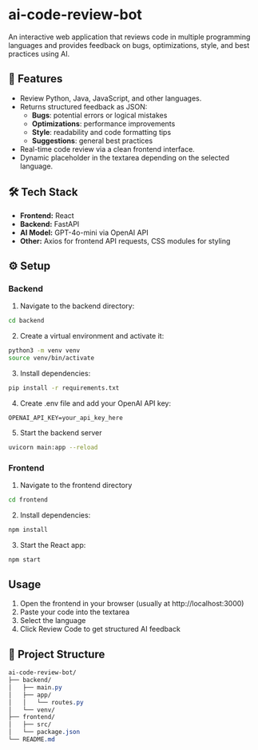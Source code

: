 # ai-code-review-bot

An interactive web application that reviews code in multiple programming languages and provides feedback on bugs, optimizations, style, and best practices using AI.

## 🚀 Features

- Review Python, Java, JavaScript, and other languages.
- Returns structured feedback as JSON:
  - **Bugs**: potential errors or logical mistakes
  - **Optimizations**: performance improvements
  - **Style**: readability and code formatting tips
  - **Suggestions**: general best practices
- Real-time code review via a clean frontend interface.
- Dynamic placeholder in the textarea depending on the selected language.

## 🛠️ Tech Stack

- **Frontend:** React
- **Backend:** FastAPI
- **AI Model:** GPT-4o-mini via OpenAI API
- **Other:** Axios for frontend API requests, CSS modules for styling

## ⚙️ Setup

### Backend

1. Navigate to the backend directory:

```bash
cd backend
```

2. Create a virtual environment and activate it:

```bash
python3 -m venv venv
source venv/bin/activate
```

3. Install dependencies:

```bash
pip install -r requirements.txt
```

4. Create .env file and add your OpenAI API key:

```env
OPENAI_API_KEY=your_api_key_here
```

5. Start the backend server

```bash
uvicorn main:app --reload
```

### Frontend

1. Navigate to the frontend directory

```bash
cd frontend
```

2. Install dependencies:

```bash
npm install
```

3. Start the React app:

```bash
npm start
```

## Usage
1. Open the frontend in your browser (usually at http://localhost:3000)
2. Paste your code into the textarea
3. Select the language
4. Click Review Code to get structured AI feedback

## 📁 Project Structure

```css
ai-code-review-bot/
├── backend/         
│   ├── main.py
│   ├── app/
│   │   └── routes.py
│   └── venv/
├── frontend/        
│   ├── src/
│   └── package.json
└── README.md
```


